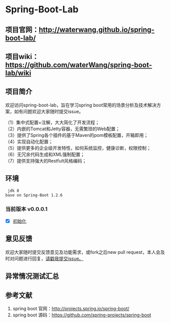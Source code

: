 # Spring-Boot-Lab

## 项目官网：<http://waterwang.github.io/spring-boot-lab/>
## 项目wiki：<https://github.com/waterWang/spring-boot-lab/wiki>  

## 项目简介
欢迎访问spring-boot-lab，旨在学习spring boot常用的场景分析及技术解决方案，如有问题欢迎大家随时提交issue。

 （1）集中式配置+注解，大大简化了开发流程；   
 （2）内嵌的Tomcat和Jetty容器，无需繁琐的Web配置；  
 （3）提供了Spring各个插件的基于Maven的pom模板配置，开箱即用；   
 （4）实现自动化配置；  
 （5）提供更多的企业级开发特性，如何系统监控，健康诊断，权限控制；   
 （6）无冗余代码生成和XML强制配置；  
 （7）提供支持强大的Restfult风格编码；

## 环境
	 jdk 8
	base on Spring-Boot 1.2.6

### 当前版本 v0.0.0.1

- [x] [初始化](d)   


## 意见反馈
欢迎大家随时提交反馈意见及功能需求，或fork之后new pull request，本人会及时对问题进行回复，[请戳我提交issue。](https://github.com/waterWang/spring-boot-lab/issues/new)

## 异常情况测试汇总  


## 参考文献
1.  spring boot 官网：<http://projects.spring.io/spring-boot/>
2.  spring boot 源码：<https://github.com/spring-projects/spring-boot>